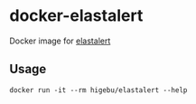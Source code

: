 # docker-elastalert

Docker image for [elastalert](https://github.com/Yelp/elastalert)

## Usage

```
docker run -it --rm higebu/elastalert --help
```
